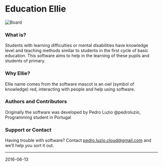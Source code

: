 # Education Ellie

![Board](https://sourceforge.net/p/educationellie/screenshot/Board.png)

### What is?
Students with learning difficulties or mental disabilities have knowledge level and teaching methods similar to students in the first cycle of basic education. This software aims to help in the learning of these pupils and students of primary.

### Why Ellie?
Ellie name comes from the software mascot is an owl (symbol of knowledge) red, interacting with people and help using software.

### Authors and Contributors
Originally the software was developed by Pedro Luzio @pedroluzio, Programming student in Portugal

### Support or Contact
Having trouble with software? Contact pedro.luzio.cloud@gmail.com and we’ll help you sort it out.


***
2016-06-13
